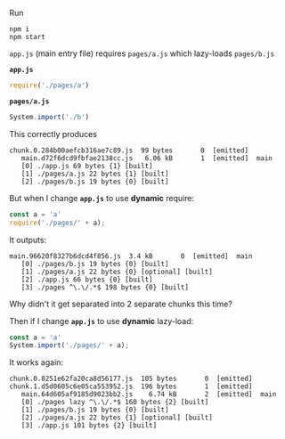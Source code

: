 
Run

```
npm i
npm start
```

`app.js` (main entry file) requires `pages/a.js` which lazy-loads `pages/b.js`

**`app.js`**
```js
require('./pages/a')
```

**`pages/a.js`**
```js
System.import('./b')
```

This correctly produces

```text
chunk.0.284b00aefcb316ae7c89.js  99 bytes       0  [emitted]
   main.d72f6dcd9fbfae2138cc.js   6.06 kB       1  [emitted]  main
   [0] ./app.js 69 bytes {1} [built]
   [1] ./pages/a.js 22 bytes {1} [built]
   [2] ./pages/b.js 19 bytes {0} [built]
```

But when I change **`app.js`** to use **dynamic** require:

```js
const a = 'a'
require('./pages/' + a);
```

It outputs:


```text
main.96620f8327b6dcd4f856.js  3.4 kB       0  [emitted]  main
   [0] ./pages/b.js 19 bytes {0} [built]
   [1] ./pages/a.js 22 bytes {0} [optional] [built]
   [2] ./app.js 66 bytes {0} [built]
   [3] ./pages ^\.\/.*$ 198 bytes {0} [built]
```

Why didn't it get separated into 2 separate chunks this time?


Then if I change **`app.js`** to use **dynamic** lazy-load:

```js
const a = 'a'
System.import('./pages/' + a);
```

It works again:

```text
chunk.0.8251e62fa20ca8d56177.js  105 bytes       0  [emitted]
chunk.1.d5d0605c6e05ca553952.js  196 bytes       1  [emitted]
   main.64d605af9185d9023bb2.js    6.74 kB       2  [emitted]  main
   [0] ./pages lazy ^\.\/.*$ 160 bytes {2} [built]
   [1] ./pages/b.js 19 bytes {0} [built]
   [2] ./pages/a.js 22 bytes {1} [optional] [built]
   [3] ./app.js 101 bytes {2} [built]
```

